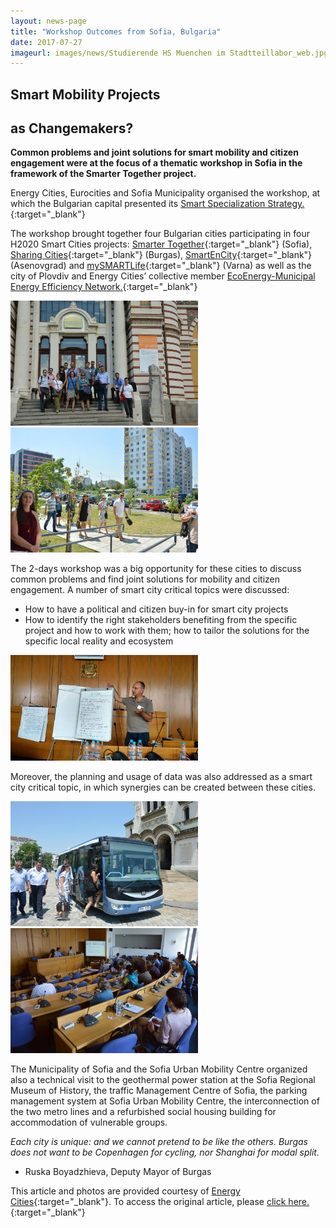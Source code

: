 ```yaml
---
layout: news-page
title: "Workshop Outcomes from Sofia, Bulgaria"
date: 2017-07-27
imageurl: images/news/Studierende HS Muenchen im Stadtteillabor_web.jpg
---
```


<div class="multiline">
<h2><span class="ornament-news">Smart Mobility Projects </span></h2>
<h2><span class="ornament-news">as Changemakers?</span></h2>
</div>

**Common problems and joint solutions for smart mobility and citizen engagement were at the focus of a thematic workshop in Sofia in the framework of the Smarter Together project.**

Energy Cities, Eurocities and Sofia Municipality organised the workshop, at which the Bulgarian capital presented its [Smart Specialization Strategy.](http://www.sofia-da.eu/en/strategic-documents/innovation-strategy-for-smart-specialization-of-sofia.html){:target="_blank"} 

The workshop brought together four Bulgarian cities participating in four H2020 Smart Cities projects: [Smarter Together](http://smarter-together.eu/){:target="_blank"} (Sofia), [Sharing Cities](http://www.sharingcities.eu/){:target="_blank"} (Burgas), [SmartEnCity](http://smartencity.eu/){:target="_blank"} (Asenovgrad) and [mySMARTLife](https://www.mysmartlife.eu/mysmartlife/){:target="_blank"} (Varna) as well as the city of Plovdiv and Energy Cities’ collective member [EcoEnergy-Municipal Energy Efficiency Network.](http://www.ecoenergy-bg.net/en){:target="_blank"}

![Sofia group photo.jpg](/images/news/DSC_5591_edit.jpg)![Sofia outdoor photo.jpg](/images/news/DSC_5528_edit.jpg)

The 2-days workshop was a big opportunity for these cities to discuss common problems and find joint solutions for mobility and citizen engagement. A number of smart city critical topics were discussed:
- How to have a political and citizen buy-in for smart city projects
- How to identify the right stakeholders benefiting from the specific project and how to work with them; how to tailor the solutions for the specific local reality and ecosystem

![Sofia Bojan photo.jpg](/images/news/IMG_20170712_113551484_edit.jpg)

Moreover, the planning and usage of data was also addressed as a smart city critical topic, in which synergies can be created between these cities.

![Sofia bus photo.jpg](/images/news/DSC_5515_edit.jpg)![Sofia presentation photo.jpg](/images/news/DSC_5508_edit.jpg)

The Municipality of Sofia and the Sofia Urban Mobility Centre organized also a technical visit to the geothermal power station at the Sofia Regional Museum of History, the traffic Management Centre of Sofia, the parking management system at Sofia Urban Mobility Centre, the interconnection of the two metro lines and a refurbished social housing building for accommodation of vulnerable groups.

*Each city is unique: and we cannot pretend to be like the others. Burgas does not want to be Copenhagen for cycling, nor Shanghai for modal split.* 
- Ruska Boyadzhieva, Deputy Mayor of Burgas

This article and photos are provided courtesy of [Energy Cities](http://www.energy-cities.eu){:target="_blank"}. To access the original article, please [click here.](http://www.energy-cities.eu/Smarter-Together-project-Bringing-together-Bulgarian-cities){:target="_blank"}
